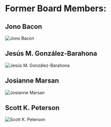 

# Former Board Members:



## Jono Bacon

![Jono Bacon](https://chaoss.github.io/website/blob/master/About/images/jono.jpg)


## Jesús M. González-Barahona

![Jesús M. González-Barahona](https://chaoss.github.io/website/blob/master/About/images/jesus.jpg)


## Josianne Marsan

![Josianne Marsan](https://chaoss.github.io/website/blob/master/About/images/josianne.jpg)


## Scott K. Peterson

![Scott K. Peterson]()


